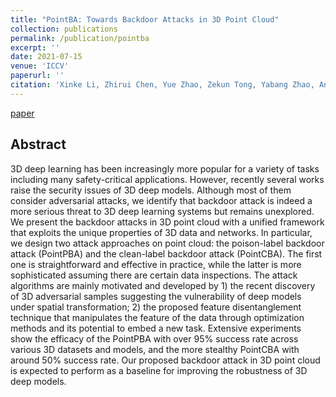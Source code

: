 ```yaml
---
title: "PointBA: Towards Backdoor Attacks in 3D Point Cloud"
collection: publications
permalink: /publication/pointba
excerpt: ''
date: 2021-07-15
venue: 'ICCV'
paperurl: ''
citation: 'Xinke Li, Zhirui Chen, Yue Zhao, Zekun Tong, Yabang Zhao, Andrew Lim, Joey Tianyi Zhou (2021). &quot;Directed Graph Contrastive Learning.&quot; <i>IEEE International Conference on Computer Vision,</i>.'
---
```

[paper](https://arxiv.org/pdf/2103.16074)
## Abstract
3D deep learning has been increasingly more popular for a variety of tasks including many safety-critical applications. However, recently several works raise the security issues of 3D deep models. Although most of them consider adversarial attacks, we identify that backdoor attack is indeed a more serious threat to 3D deep learning systems but remains unexplored. We present the backdoor attacks in 3D point cloud with a unified framework that exploits the unique properties of 3D data and networks. In particular, we design two attack approaches on point cloud: the poison-label backdoor attack (PointPBA) and the clean-label backdoor attack (PointCBA). The first one is straightforward and effective in practice, while the latter is more sophisticated assuming there are certain data inspections. The attack algorithms are mainly motivated and developed by 1) the recent discovery of 3D adversarial samples suggesting the vulnerability of deep models under spatial transformation; 2) the proposed feature disentanglement technique that manipulates the feature of the data through optimization methods and its potential to embed a new task. Extensive experiments show the efficacy of the PointPBA with over 95% success rate across various 3D datasets and models, and the more stealthy PointCBA with around 50% success rate. Our proposed backdoor attack in 3D point cloud is expected to perform as a baseline for improving the robustness of 3D deep models.
